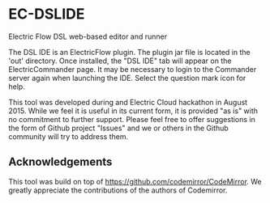# EC-DSLIDE

Electric Flow DSL web-based editor and runner

The DSL IDE is an ElectricFlow plugin.  The plugin jar file is located in the 'out' directory. Once installed, the "DSL IDE" tab will appear on the ElectricCommander page.  It may be necessary to login to the Commander server again when launching the IDE.  Select the question mark icon for help.

This tool was developed during and Electric Cloud hackathon in August 2015.  While we feel it is useful in its current form, it is provided "as is" with no commitment to further support.  Please feel free to offer suggestions in the form of Github project "Issues" and we or others in the Github community will try to address them.

## Acknowledgements
This tool was build on top of https://github.com/codemirror/CodeMirror.  We greatly appreciate the contributions of the authors of Codemirror.
